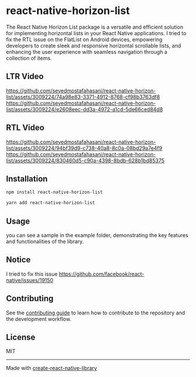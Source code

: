 # react-native-horizon-list

The React Native Horizon List package is a versatile and efficient solution for implementing horizontal lists in your React Native applications. I tried to fix the RTL issue on the FlatList on Android devices, empowering developers to create sleek and responsive horizontal scrollable lists, and enhancing the user experience with seamless navigation through a collection of items.

## LTR Video
https://github.com/seyedmostafahasani/react-native-horizon-list/assets/3009224/74a98e83-3371-4912-8768-cf98b3763df8
https://github.com/seyedmostafahasani/react-native-horizon-list/assets/3009224/e2608eec-dd3a-4972-a1cd-5de66ced84d8


## RTL Video
https://github.com/seyedmostafahasani/react-native-horizon-list/assets/3009224/94bf39d9-c738-40a8-8c0a-08bd29a7e4f9
https://github.com/seyedmostafahasani/react-native-horizon-list/assets/3009224/830460d5-c90a-4398-8bdb-628b1bd85375


## Installation

```sh
npm install react-native-horizon-list
````
```sh
yarn add react-native-horizon-list
````

## Usage
you can see a sample in the example folder, demonstrating the key features and functionalities of the library.

## Notice
I tried to fix this issue https://github.com/facebook/react-native/issues/19150

## Contributing

See the [contributing guide](CONTRIBUTING.md) to learn how to contribute to the repository and the development workflow.

## License

MIT

---

Made with [create-react-native-library](https://github.com/callstack/react-native-builder-bob)
